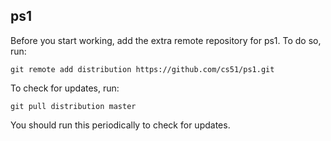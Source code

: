 
## ps1




Before you start working, add the extra remote repository for ps1. To do so, run:

`git remote add distribution https://github.com/cs51/ps1.git`

To check for updates, run:

`git pull distribution master`

You should run this periodically to check for updates.

